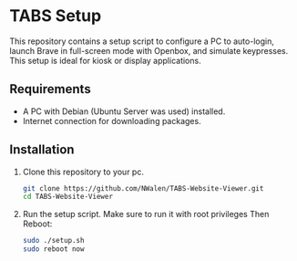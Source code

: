 # TABS Setup

This repository contains a setup script to configure a PC to auto-login, launch Brave in full-screen mode with Openbox, and simulate keypresses. This setup is ideal for kiosk or display applications.

## Requirements

- A PC with Debian (Ubuntu Server was used) installed.
- Internet connection for downloading packages.

## Installation

1. Clone this repository to your pc.

   ```bash
   git clone https://github.com/NWalen/TABS-Website-Viewer.git
   cd TABS-Website-Viewer

2.	Run the setup script. Make sure to run it with root privileges Then Reboot:

    ```bash
    sudo ./setup.sh
    sudo reboot now
